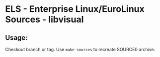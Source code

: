 # ELS - Enterprise Linux/EuroLinux Sources - libvisual
 
## Usage:
  Checkout branch or tag. Use `make sources` to recreate  SOURCE0 archive.
